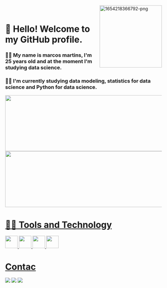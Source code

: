 <img align="right" width="200px" style="margin-top:-20px" src="https://i.ibb.co/gR8CxR6/1654218366792-png.png" alt="1654218366792-png" border="0">

# 👋 Hello! Welcome to my GitHub profile.
### 🙎‍♂️ My name is marcos martins, I'm 25 years old and at the moment I'm studying data science.
### 🧑‍🎓 I'm currently studying data modeling, statistics for data science and Python for data science.
<div>
<a href="https://github.com/MarcosMartiinss">
<img height="180em" width="560em" src="https://github-readme-stats.vercel.app/api/top-langs/?username=MarcosMartiinss&layout=compact&langs_count=7&theme=dracula"/>
<img height="180em" width="560em" src="https://github-readme-stats.vercel.app/api?username=MarcosMartiinss&show_icons=true&theme=dracula&include_all_commits=true&count_private=true"/>
</div>
  
# 👨‍💻 Tools and Technology
<img src="https://cdn.jsdelivr.net/gh/devicons/devicon/icons/python/python-original.svg" width = "40" height = "40"/> <img src="https://cdn.jsdelivr.net/gh/devicons/devicon/icons/anaconda/anaconda-original.svg" width = "40" height = "40"/> <img src="https://cdn.jsdelivr.net/gh/devicons/devicon/icons/mysql/mysql-original.svg" width = "40" height = "40"/> <img src="https://cdn.jsdelivr.net/gh/devicons/devicon/icons/numpy/numpy-original.svg" width = "40" heigth = "40"/>

# Contac
<div>
<a href="https://www.instagram.com/elviismartins/" target="_blank"><img src="https://img.shields.io/badge/-Instagram-%23E4405F?style=for-the-badge&logo=instagram&logoColor=white" target="_blank"></a>
<a href = "mailto:marcosmartiins1@gmail.com"><img src="https://img.shields.io/badge/Gmail-D14836?style=for-the-badge&logo=gmail&logoColor=white" target="_blank"></a>
<a href="https://www.linkedin.com/in/mmartiins/" target="_blank"><img src="https://img.shields.io/badge/-LinkedIn-%230077B5?style=for-the-badge&logo=linkedin&logoColor=white" target="_blank"></a>   
</div>
